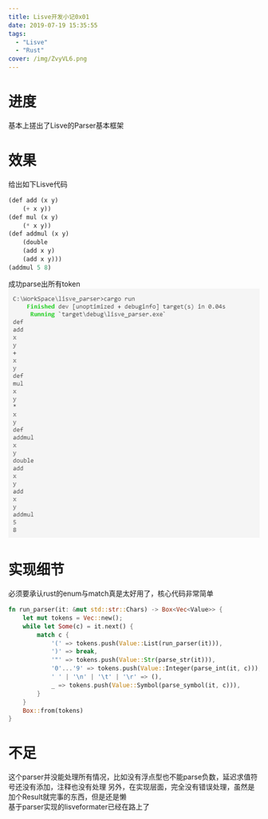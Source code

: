 ```yaml
---
title: Lisve开发小记0x01
date: 2019-07-19 15:35:55
tags: 
  - "Lisve"
  - "Rust"
cover: /img/ZvyVL6.png
---
```

# 进度
基本上搓出了Lisve的Parser基本框架
# 效果
给出如下Lisve代码
```lisp
(def add (x y)
    (+ x y))
(def mul (x y)
    (* x y))
(def addmul (x y)
    (double
    (add x y)
    (add x y)))
(addmul 5 8)
```
成功parse出所有token  
![](/img/ZvybTO.png)

# 实现细节 
必须要承认rust的enum与match真是太好用了，核心代码非常简单  
```rust
fn run_parser(it: &mut std::str::Chars) -> Box<Vec<Value>> {
    let mut tokens = Vec::new();
    while let Some(c) = it.next() {
        match c {
            '(' => tokens.push(Value::List(run_parser(it))),
            ')' => break,
            '"' => tokens.push(Value::Str(parse_str(it))),
            '0'...'9' => tokens.push(Value::Integer(parse_int(it, c))),
            ' ' | '\n' | '\t' | '\r' => (),
            _ => tokens.push(Value::Symbol(parse_symbol(it, c))),
        }
    }
    Box::from(tokens)
}
```
# 不足
这个parser并没能处理所有情况，比如没有浮点型也不能parse负数，延迟求值符号还没有添加，注释也没有处理
另外，在实现层面，完全没有错误处理，虽然是加个Result就完事的东西，但是还是懒  
基于parser实现的lisveformater已经在路上了